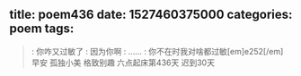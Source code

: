 title: poem436
date: 1527460375000
categories: poem
tags:  
---
>  : 你咋又过敏了
 : 因为你啊
 : ......
 : 你不在时我对啥都过敏[em]e252[/em]
早安
孤独小美
格致别趣
六点起床第436天 迟到30天